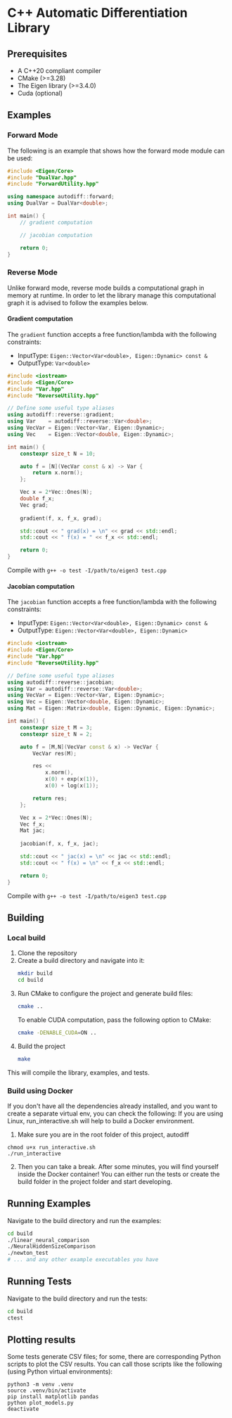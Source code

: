# C++ Automatic Differentiation Library

## Prerequisites
* A C++20 compliant compiler
* CMake (>=3.28)
* The Eigen library (>=3.4.0)
* Cuda (optional)

## Examples
### Forward Mode
The following is an example that shows how the forward mode module can be used:
```c++
#include <Eigen/Core>
#include "DualVar.hpp"
#include "ForwardUtility.hpp"

using namespace autodiff::forward;
using DualVar = DualVar<double>;

int main() {
    // gradient computation

    // jacobian computation

    return 0;
}
```

### Reverse Mode
Unlike forward mode, reverse mode builds a computational graph in memory at runtime. In order to let the library manage this computational graph it is advised to follow the examples below.
#### Gradient computation
The `gradient` function accepts a free function/lambda with the following constraints:
- InputType: `Eigen::Vector<Var<double>, Eigen::Dynamic> const &`
- OutputType: `Var<double>`
```c++
#include <iostream>
#include <Eigen/Core>
#include "Var.hpp"
#include "ReverseUtility.hpp"

// Define some useful type aliases
using autodiff::reverse::gradient;
using Var    = autodiff::reverse::Var<double>;
using VecVar = Eigen::Vector<Var, Eigen::Dynamic>;
using Vec    = Eigen::Vector<double, Eigen::Dynamic>;

int main() {
    constexpr size_t N = 10;

    auto f = [N](VecVar const & x) -> Var {
        return x.norm();
    };

    Vec x = 2*Vec::Ones(N);
    double f_x;
    Vec grad;
    
    gradient(f, x, f_x, grad);

    std::cout << " grad(x) = \n" << grad << std::endl;
    std::cout << " f(x) = " << f_x << std::endl;

    return 0;
}
```
Compile with `g++ -o test -I/path/to/eigen3 test.cpp`

#### Jacobian computation
The `jacobian` function accepts a free function/lambda with the following constraints:
- InputType: `Eigen::Vector<Var<double>, Eigen::Dynamic> const &`
- OutputType: `Eigen::Vector<Var<double>, Eigen::Dynamic>`
```c++
#include <iostream>
#include <Eigen/Core>
#include "Var.hpp"
#include "ReverseUtility.hpp"

// Define some useful type aliases
using autodiff::reverse::jacobian;
using Var = autodiff::reverse::Var<double>;
using VecVar = Eigen::Vector<Var, Eigen::Dynamic>;
using Vec = Eigen::Vector<double, Eigen::Dynamic>;
using Mat = Eigen::Matrix<double, Eigen::Dynamic, Eigen::Dynamic>;

int main() {
    constexpr size_t M = 3;
    constexpr size_t N = 2;

    auto f = [M,N](VecVar const & x) -> VecVar {
        VecVar res(M);

        res <<
            x.norm(),
            x(0) + exp(x(1)),
            x(0) + log(x(1));

        return res;
    };

    Vec x = 2*Vec::Ones(N);
    Vec f_x;
    Mat jac;
    
    jacobian(f, x, f_x, jac);

    std::cout << " jac(x) = \n" << jac << std::endl;
    std::cout << " f(x) = \n" << f_x << std::endl;

    return 0;
}
```
Compile with `g++ -o test -I/path/to/eigen3 test.cpp`

## Building
### Local build
1.  Clone the repository
2.  Create a build directory and navigate into it:
    ```bash
    mkdir build
    cd build
    ```
3.  Run CMake to configure the project and generate build files:
    ```bash
    cmake ..
    ```
    To enable CUDA computation, pass the following option to CMake:
    ```bash
    cmake -DENABLE_CUDA=ON ..
    ```
4.  Build the project
    ```bash
    make
    ```
This will compile the library, examples, and tests.

### Build using Docker
If you don't have all the dependencies already installed, and you want to create a separate virtual env, you can check the following:
If you are using Linux, run_interactive.sh will help to build a Docker environment. 
1. Make sure you are in the root folder of this project, autodiff
```
chmod u+x run_interactive.sh
./run_interactive
```
2. Then you can take a break. After some minutes, you will find yourself inside the Docker container!
   You can either run the tests or create the build folder in the project folder and start developing.

## Running Examples
Navigate to the build directory and run the examples:

```bash
cd build
./linear_neural_comparison
./NeuralHiddenSizeComparison
./newton_test
# ... and any other example executables you have
```

## Running Tests
Navigate to the build directory and run the tests:

```bash
cd build
ctest
```

## Plotting results
Some tests generate CSV files; for some, there are corresponding Python scripts to plot the CSV results. You can call those scripts like the following (using Python virtual environments):
```
python3 -m venv .venv
source .venv/bin/activate
pip install matplotlib pandas
python plot_models.py
deactivate
```
